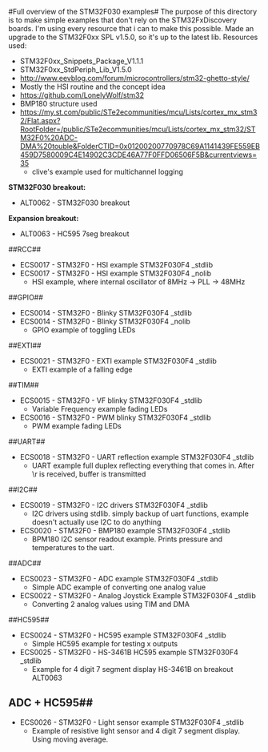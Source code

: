 #Full overview of the STM32F030 examples#
The purpose of this directory is to make simple examples that don't rely on the STM32FxDiscovery boards.
I'm using every resource that i can to make this possible.
Made an upgrade to the STM32F0xx SPL v1.5.0, so it's up to the latest lib.
Resources used:
 * STM32F0xx_Snippets_Package_V1.1.1
 * STM32F0xx_StdPeriph_Lib_V1.5.0
 * http://www.eevblog.com/forum/microcontrollers/stm32-ghetto-style/
  * Mostly the HSI routine and the concept idea
 * https://github.com/LonelyWolf/stm32
  * BMP180 structure used 
 * https://my.st.com/public/STe2ecommunities/mcu/Lists/cortex_mx_stm32/Flat.aspx?RootFolder=/public/STe2ecommunities/mcu/Lists/cortex_mx_stm32/STM32F0%20ADC-DMA%20touble&FolderCTID=0x01200200770978C69A1141439FE559EB459D7580009C4E14902C3CDE46A77F0FFD06506F5B&currentviews=35
   * clive's example used for multichannel logging

__STM32F030 breakout:__
* ALT0062 - STM32F030 breakout

__Expansion breakout:__
* ALT0063 - HC595 7seg breakout

##RCC##
* ECS0017 - STM32F0 - HSI example STM32F030F4 _stdlib
* ECS0017 - STM32F0 - HSI example STM32F030F4 _nolib
  * HSI example, where internal oscillator of 8MHz -> PLL -> 48MHz

##GPIO##
* ECS0014 - STM32F0 - Blinky STM32F030F4 _stdlib
* ECS0014 - STM32F0 - Blinky STM32F030F4 _nolib
  * GPIO example of toggling LEDs
  
##EXTI##
* ECS0021 - STM32F0 - EXTI example STM32F030F4 _stdlib
  * EXTI example of a falling edge

##TIM##
* ECS0015 - STM32F0 - VF blinky STM32F030F4 _stdlib
  * Variable Frequency example fading LEDs 
* ECS0016 - STM32F0 - PWM blinky STM32F030F4 _stdlib
  * PWM example fading LEDs

##UART##
* ECS0018 - STM32F0 - UART reflection example STM32F030F4 _stdlib
  * UART example full duplex reflecting everything that comes in. After \r is received, buffer is transmitted

##I2C##
* ECS0019 - STM32F0 - I2C drivers STM32F030F4 _stdlib
  * I2C drivers using stdlib. simply backup of uart functions, example doesn't actually use I2C to do anything
* ECS0020 - STM32F0 - BMP180 example STM32F030F4 _stdlib
  * BPM180 I2C sensor readout example. Prints pressure and temperatures to the uart.

##ADC##
* ECS0023 - STM32F0 - ADC example STM32F030F4 _stdlib
  * Simple ADC example of converting one analog value
* ECS0022 - STM32F0 - Analog Joystick Example STM32F030F4 _stdlib
  * Converting 2 analog values using TIM and DMA

##HC595##
* ECS0024 - STM32F0 - HC595 example STM32F030F4 _stdlib
  * Simple HC595 example for testing x outputs
* ECS0025 - STM32F0 - HS-3461B HC595 example STM32F030F4 _stdlib
  * Example for 4 digit 7 segment display HS-3461B on breakout ALT0063

## ADC + HC595##
* ECS0026 - STM32F0 - Light sensor example STM32F030F4 _stdlib
  * Example of resistive light sensor and 4 digit 7 segment display. Using moving average.